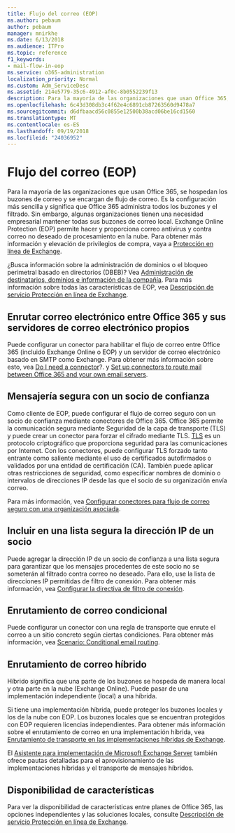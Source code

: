 ```yaml
---
title: Flujo del correo (EOP)
ms.author: pebaum
author: pebaum
manager: mnirkhe
ms.date: 6/13/2018
ms.audience: ITPro
ms.topic: reference
f1_keywords:
- mail-flow-in-eop
ms.service: o365-administration
localization_priority: Normal
ms.custom: Adm_ServiceDesc
ms.assetid: 214e5779-35c6-4912-af0c-8b0552239f13
description: Para la mayoría de las organizaciones que usan Office 365, se hospedan los buzones de correo y se encargan de flujo de correo. Es la configuración más sencilla y significa que Office 365 administra todos los buzones y el filtrado. Sin embargo, algunas organizaciones tienen una necesidad empresarial mantener todas sus buzones de correo local. Exchange Online Protection (EOP) permite hacer y proporciona correo antivirus y contra correo no deseado de procesamiento en la nube. Para obtener más información y elevación de privilegios de compra, vaya a protección en línea de Exchange.
ms.openlocfilehash: 6c43d308db3c4f62e4c6891cb87263560d9478a7
ms.sourcegitcommit: d6dfbaacd56c0855e12500b38acd06be16cd1560
ms.translationtype: MT
ms.contentlocale: es-ES
ms.lasthandoff: 09/19/2018
ms.locfileid: "24036952"
---
```

# <a name="mail-floweop"></a>Flujo del correo (EOP)

Para la mayoría de las organizaciones que usan Office 365, se hospedan los buzones de correo y se encargan de flujo de correo. Es la configuración más sencilla y significa que Office 365 administra todos los buzones y el filtrado. Sin embargo, algunas organizaciones tienen una necesidad empresarial mantener todas sus buzones de correo local. Exchange Online Protection (EOP) permite hacer y proporciona correo antivirus y contra correo no deseado de procesamiento en la nube. Para obtener más información y elevación de privilegios de compra, vaya a [Protección en línea de Exchange](https://products.office.com/en-us/exchange/exchange-email-security-spam-protection).
  
¿Busca información sobre la administración de dominios o el bloqueo perimetral basado en directorios (DBEB)? Vea [Administración de destinatarios, dominios e información de la compañía](recipient-domain-and-company-management.md). Para más información sobre todas las características de EOP, vea [Descripción de servicio Protección en línea de Exchange](exchange-online-protection-service-description.md).
  
## <a name="routing-email-between-office-365-and-your-own-email-servers"></a>Enrutar correo electrónico entre Office 365 y sus servidores de correo electrónico propios
<a name="BKMK_outboundmailrouting"> </a>

Puede configurar un conector para habilitar el flujo de correo entre Office 365 (incluido Exchange Online o EOP) y un servidor de correo electrónico basado en SMTP como Exchange. Para obtener más información sobre esto, vea [Do I need a connector](http://technet.microsoft.com/library/16731ae9-c909-49dd-bffc-a46e6151fc29.aspx)?. y [Set up connectors to route mail between Office 365 and your own email servers](http://technet.microsoft.com/library/2e93fd60-a5ef-4e64-8e62-2b862b2d1033.aspx).
  
## <a name="secure-messaging-with-a-trusted-partner"></a>Mensajería segura con un socio de confianza
<a name="BKMK_securemessagingwithatrustedpartner"> </a>

Como cliente de EOP, puede configurar el flujo de correo seguro con un socio de confianza mediante conectores de Office 365. Office 365 permite la comunicación segura mediante Seguridad de la capa de transporte (TLS) y puede crear un conector para forzar el cifrado mediante TLS. [TLS](https://technet.microsoft.com/en-us/library/mt163898.aspx) es un protocolo criptográfico que proporciona seguridad para las comunicaciones por Internet. Con los conectores, puede configurar TLS forzado tanto entrante como saliente mediante el uso de certificados autofirmados o validados por una entidad de certificación (CA). También puede aplicar otras restricciones de seguridad, como especificar nombres de dominio o intervalos de direcciones IP desde las que el socio de su organización envía correo. 
  
Para más información, vea [Configurar conectores para flujo de correo seguro con una organización asociada](https://technet.microsoft.com/en-us/library/dn751021%28v=exchg.150%29.aspx).
  
## <a name="safe-listing-a-partners-ip-address"></a>Incluir en una lista segura la dirección IP de un socio
<a name="BKMK_safelistingapartnersipaddress"> </a>

Puede agregar la dirección IP de un socio de confianza a una lista segura para garantizar que los mensajes procedentes de este socio no se someterán al filtrado contra correo no deseado. Para ello, use la lista de direcciones IP permitidas de filtro de conexión. Para obtener más información, vea [Configurar la directiva de filtro de conexión](https://go.microsoft.com/fwlink/p/?LinkID=287108).
  
## <a name="conditional-mail-routing"></a>Enrutamiento de correo condicional
<a name="BKMK_conditionalmailrouting"> </a>

Puede configurar un conector con una regla de transporte que enrute el correo a un sitio concreto según ciertas condiciones. Para obtener más información, vea [Scenario: Conditional email routing](http://technet.microsoft.com/library/82d105e2-e955-4e03-99c3-3314a5d21a4c.aspx).
  
## <a name="hybrid-mail-routing"></a>Enrutamiento de correo híbrido
<a name="BKMK_hybridmailrouting"> </a>

Híbrido significa que una parte de los buzones se hospeda de manera local y otra parte en la nube (Exchange Online). Puede pasar de una implementación independiente (local) a una híbrida.
  
Si tiene una implementación híbrida, puede proteger los buzones locales y los de la nube con EOP. Los buzones locales que se encuentran protegidos con EOP requieren licencias independientes. Para obtener más información sobre el enrutamiento de correo en una implementación híbrida, vea [Enrutamiento de transporte en las implementaciones híbridas de Exchange](https://go.microsoft.com/fwlink/p/?LinkId=271757).
  
El [Asistente para implementación de Microsoft Exchange Server](https://go.microsoft.com/fwlink/p/?LinkId=287036) también ofrece pautas detalladas para el aprovisionamiento de las implementaciones híbridas y el transporte de mensajes híbridos. 
  
## <a name="feature-availability"></a>Disponibilidad de características
<a name="BKMK_hybridmailrouting"> </a>

Para ver la disponibilidad de características entre planes de Office 365, las opciones independientes y las soluciones locales, consulte [Descripción de servicio Protección en línea de Exchange](exchange-online-protection-service-description.md).
  

